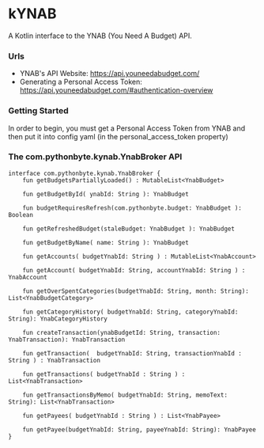 # kYNAB
A Kotlin interface to the YNAB (You Need A Budget) API.

### Urls

* YNAB's API Website: https://api.youneedabudget.com/
* Generating a Personal Access Token: https://api.youneedabudget.com/#authentication-overview

### Getting Started

In order to begin, you must get a Personal Access Token from YNAB and then put it into config yaml (in the personal_access_token property)

### The com.pythonbyte.kynab.YnabBroker API

```
interface com.pythonbyte.kynab.YnabBroker {
    fun getBudgetsPartiallyLoaded() : MutableList<YnabBudget>

    fun getBudgetById( ynabId: String ): YnabBudget

    fun budgetRequiresRefresh(com.pythonbyte.budget: YnabBudget ): Boolean

    fun getRefreshedBudget(staleBudget: YnabBudget ): YnabBudget

    fun getBudgetByName( name: String ): YnabBudget

    fun getAccounts( budgetYnabId: String ) : MutableList<YnabAccount>

    fun getAccount( budgetYnabId: String, accountYnabId: String ) : YnabAccount

    fun getOverSpentCategories(budgetYnabId: String, month: String): List<YnabBudgetCategory>

    fun getCategoryHistory( budgetYnabId: String, categoryYnabId: String): YnabCategoryHistory

    fun createTransaction(ynabBudgetId: String, transaction: YnabTransaction): YnabTransaction

    fun getTransaction(  budgetYnabId: String, transactionYnabId : String ) : YnabTransaction

    fun getTransactions( budgetYnabId : String ) : List<YnabTransaction>

    fun getTransactionsByMemo( budgetYnabId: String, memoText: String): List<YnabTransaction>

    fun getPayees( budgetYnabId : String ) : List<YnabPayee>

    fun getPayee(budgetYnabId: String, payeeYnabId: String): YnabPayee
}
```

